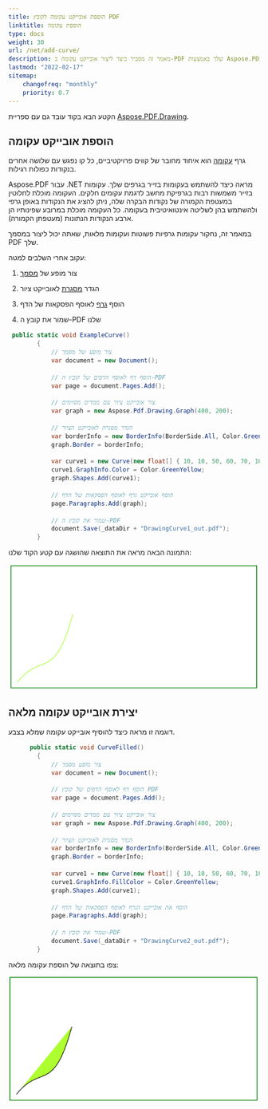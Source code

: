 ```yaml
---
title: הוספת אובייקט עקומה לקובץ PDF
linktitle: הוספת עקומה
type: docs
weight: 30
url: /net/add-curve/
description: מאמר זה מסביר כיצד ליצור אובייקט עקומה ב-PDF שלך באמצעות Aspose.PDF עבור .NET.
lastmod: "2022-02-17"
sitemap:
    changefreq: "monthly"
    priority: 0.7
---
```

<script type="application/ld+json">
{
    "@context": "https://schema.org",
    "@type": "TechArticle",
    "headline": "הוספת אובייקט עקומה לקובץ PDF",
    "alternativeHeadline": "כיצד ליצור אובייקט עקומה בקובץ PDF",
    "author": {
        "@type": "Person",
        "name":"Anastasiia Holub",
        "givenName": "Anastasiia",
        "familyName": "Holub",
        "url":"https://www.linkedin.com/in/anastasiia-holub-750430225/"
    },
    "genre": "יצירת מסמכי PDF",
    "keywords": "pdf, .net, עקומה ב-pdf",
    "wordcount": "302",
    "proficiencyLevel":"מתחיל",
    "publisher": {
        "@type": "Organization",
        "name": "צוות מסמכי Aspose.PDF",
        "url": "https://products.aspose.com/pdf",
        "logo": "https://www.aspose.cloud/templates/aspose/img/products/pdf/aspose_pdf-for-net.svg",
        "alternateName": "Aspose",
        "sameAs": [
            "https://facebook.com/aspose.pdf/",
            "https://twitter.com/asposepdf",
            "https://www.youtube.com/channel/UCmV9sEg_QWYPi6BJJs7ELOg/featured",
            "https://www.linkedin.com/company/aspose",
            "https://stackoverflow.com/questions/tagged/aspose",
            "https://aspose.quora.com/",
            "https://aspose.github.io/"
        ],
        "contactPoint": [
            {
                "@type": "ContactPoint",
                "telephone": "+1 903 306 1676",
                "contactType": "מכירות",
                "areaServed": "US",
                "availableLanguage": "en"
            },
            {
                "@type": "ContactPoint",
                "telephone": "+44 141 628 8900",
                "contactType": "מכירות",
                "areaServed": "GB",
                "availableLanguage": "en"
            },
            {
                "@type": "ContactPoint",
                "telephone": "+61 2 8006 6987",
                "contactType": "מכירות",
                "areaServed": "AU",
                "availableLanguage": "en"
            }
        ]
    },
    "url": "/net/add-curve/",
    "mainEntityOfPage": {
        "@type": "WebPage",
        "@id": "/net/add-curve/"
    },
    "dateModified": "2022-02-04",
    "description": "מאמר זה מסביר כיצד ליצור אובייקט עקומה ב-PDF שלך באמצעות Aspose.PDF עבור .NET."
}
</script>

הקטע הבא בקוד עובד גם עם ספריית [Aspose.PDF.Drawing](/pdf/net/drawing/).

## הוספת אובייקט עקומה

גרף [עקומה](https://reference.aspose.com/pdf/net/aspose.pdf.drawing/curve) הוא איחוד מחובר של קווים פרויקטיביים, כל קו נפגש עם שלושה אחרים בנקודות כפולות רגילות.

Aspose.PDF עבור .NET מראה כיצד להשתמש בעקומות בזייר בגרפים שלך.
עקומות בזייר משמשות רבות בגרפיקת מחשב לדגמת עקומים חלקים. העקומה מוכלת לחלוטין במעטפת הקמורה של נקודות הבקרה שלה, ניתן להציג את הנקודות באופן גרפי ולהשתמש בהן לשליטה אינטואיטיבית בעקומה.
כל העקומה מוכלת במרובע שפינותיו הן ארבע הנקודות הנתונות (מעטפתן הקמורה).

במאמר זה, נחקור עקומות גרפיות פשוטות ועקומות מלאות, שאתה יכול ליצור במסמך PDF שלך.

עקוב אחרי השלבים למטה:

1. צור מופע של [מסמך](https://reference.aspose.com/pdf/net/aspose.pdf/document)
1. הגדר [מסגרת](https://reference.aspose.com/pdf/net/aspose.pdf.drawing/graph/properties/border) לאובייקט ציור

1. הוסף [גרף](https://reference.aspose.com/pdf/net/aspose.pdf.drawing/graph) לאוסף הפסקאות של הדף

1. שמור את קובץ ה-PDF שלנו

```csharp
 public static void ExampleCurve()
        {
            // צור מופע של מסמך
            var document = new Document();

            // הוסף דף לאוסף הדפים של קובץ ה-PDF
            var page = document.Pages.Add();

            // צור אובייקט ציור עם ממדים מסוימים
            var graph = new Aspose.Pdf.Drawing.Graph(400, 200);

            // הגדר מסגרת לאובייקט הציור
            var borderInfo = new BorderInfo(BorderSide.All, Color.Green);
            graph.Border = borderInfo;

            var curve1 = new Curve(new float[] { 10, 10, 50, 60, 70, 10, 100, 120 });
            curve1.GraphInfo.Color = Color.GreenYellow;
            graph.Shapes.Add(curve1);

            // הוסף אובייקט גרף לאוסף הפסקאות של הדף
            page.Paragraphs.Add(graph);

            // שמור את קובץ ה-PDF
            document.Save(_dataDir + "DrawingCurve1_out.pdf");
        }
```
התמונה הבאה מראה את התוצאה שהושגה עם קטע הקוד שלנו:

![ציור עקומה](drawing_curve.png)

## יצירת אובייקט עקומה מלאה

דוגמה זו מראה כיצד להוסיף אובייקט עקומה שמלא בצבע.

```csharp
      public static void CurveFilled()
        {
            // צור מופע מסמך
            var document = new Document();

            // הוסף דף לאוסף הדפים של קובץ PDF
            var page = document.Pages.Add();

            // צור אובייקט ציור עם ממדים מסוימים
            var graph = new Aspose.Pdf.Drawing.Graph(400, 200);

            // הגדר מסגרת לאובייקט הציור
            var borderInfo = new BorderInfo(BorderSide.All, Color.Green);
            graph.Border = borderInfo;

            var curve1 = new Curve(new float[] { 10, 10, 50, 60, 70, 10, 100, 120 });
            curve1.GraphInfo.FillColor = Color.GreenYellow;
            graph.Shapes.Add(curve1);

            // הוסף את אובייקט הגרף לאוסף הפסקאות של הדף
            page.Paragraphs.Add(graph);

            // שמור את קובץ ה-PDF
            document.Save(_dataDir + "DrawingCurve2_out.pdf");
        }
```
צפו בתוצאה של הוספת עקומה מלאה:

![עקומה מלאה](filled_curve.png)

<script type="application/ld+json">
{
    "@context": "http://schema.org",
    "@type": "SoftwareApplication",
    "name": "Aspose.PDF for .NET Library",
    "image": "https://www.aspose.cloud/templates/aspose/img/products/pdf/aspose_pdf-for-net.svg",
    "url": "https://www.aspose.com/",
    "publisher": {
        "@type": "Organization",
        "name": "Aspose.PDF",
        "url": "https://products.aspose.com/pdf",
        "logo": "https://www.aspose.cloud/templates/aspose/img/products/pdf/aspose_pdf-for-net.svg",
        "alternateName": "Aspose",
        "sameAs": [
            "https://facebook.com/aspose.pdf/",
            "https://twitter.com/asposepdf",
            "https://www.youtube.com/channel/UCmV9sEg_QWYPi6BJJs7ELOg/featured",
            "https://www.linkedin.com/company/aspose",
            "https://stackoverflow.com/questions/tagged/aspose",
            "https://aspose.quora.com/",
            "https://aspose.github.io/"
        ],
        "contactPoint": [
            {
                "@type": "ContactPoint",
                "telephone": "+1 903 306 1676",
                "contactType": "מכירות",
                "areaServed": "US",
                "availableLanguage": "en"
            },
            {
                "@type": "ContactPoint",
                "telephone": "+44 141 628 8900",
                "contactType": "מכירות",
                "areaServed": "GB",
                "availableLanguage": "en"
            },
            {
                "@type": "ContactPoint",
                "telephone": "+61 2 8006 6987",
                "contactType": "מכירות",
                "areaServed": "AU",
                "availableLanguage": "en"
            }
        ]
    },
    "offers": {
        "@type": "Offer",
        "price": "1199",
        "priceCurrency": "USD"
    },
    "applicationCategory": "ספריית עריכת PDF עבור .NET",
    "downloadUrl": "https://www.nuget.org/packages/Aspose.PDF/",
    "operatingSystem": "Windows, MacOS, Linux",
    "screenshot": "https://docs.aspose.com/pdf/net/create-pdf-document/screenshot.png",
    "softwareVersion": "2022.1",
    "aggregateRating": {
        "@type": "AggregateRating",
        "ratingValue": "5",
        "ratingCount": "16"
    }
}
</script>

